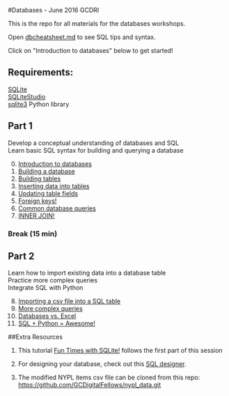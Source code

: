 #Databases - June 2016 GCDRI

This is the repo for all materials for the databases workshops.

Open [dbcheatsheet.md](https://github.com/GCDigitalFellows/GCDRI_databases/blob/master/dbcheatsheet.md) to see SQL tips and syntax.  

Click on "Introduction to databases" below to get started!  

## Requirements:
[SQLite](https://www.sqlite.org/)  
[SQLiteStudio](http://sqlitestudio.pl/)  
[sqlite3](https://docs.python.org/2/library/sqlite3.html) Python library

## Part 1
Develop a conceptual understanding of databases and SQL  
Learn basic SQL syntax for building and querying a database  

0. [Introduction to databases](https://github.com/GCDigitalFellows/GCDRI_databases/blob/master/sections/0-dbintro.md)  
1. [Building a database](https://github.com/GCDigitalFellows/GCDRI_databases/blob/master/sections/1-builddb.md)  
2. [Building tables](https://github.com/GCDigitalFellows/GCDRI_databases/blob/master/sections/2-buildtable.md)  
3. [Inserting data into tables](https://github.com/GCDigitalFellows/GCDRI_databases/blob/master/sections/3-insertdata.md)  
4. [Updating table fields](https://github.com/GCDigitalFellows/GCDRI_databases/blob/master/sections/4-updatefield.md)  
5. [Foreign keys!](https://github.com/GCDigitalFellows/GCDRI_databases/blob/master/sections/5-foreignkeys.md)  
6. [Common database queries](https://github.com/GCDigitalFellows/GCDRI_databases/blob/master/sections/6-commonqueries.md)  
7. [INNER JOIN!](https://github.com/GCDigitalFellows/GCDRI_databases/blob/master/sections/7-innerjoin.md)  

### Break (15 min)

## Part 2
Learn how to import existing data into a database table  
Practice more complex queries  
Integrate SQL with Python  

8. [Importing a csv file into a SQL table](https://github.com/GCDigitalFellows/GCDRI_databases/blob/master/sections/8-importcsv.md)    
9. [More complex queries](https://github.com/GCDigitalFellows/GCDRI_databases/blob/master/sections/.md)    
10. [Databases vs. Excel](https://github.com/GCDigitalFellows/GCDRI_databases/blob/master/sections/.md)    
11. [SQL + Python = Awesome!](https://github.com/GCDigitalFellows/GCDRI_databases/blob/master/sections/.md)    

##Extra Resources  
1. This tutorial [Fun Times with SQLite!](https://digitalfellows.commons.gc.cuny.edu/2016/04/08/fun-times-with-sqlite-or-a-beginners-tutorial-to-data-management-and-databases-with-sql/) follows the first part of this session  
2. For designing your database, check out this [SQL designer](http://ondras.zarovi.cz/sql/demo/).

3. The modified NYPL items csv file can be cloned from this repo: https://github.com/GCDigitalFellows/nypl_data.git  